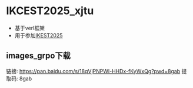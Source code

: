 # IKCEST2025_xjtu
- 基于verl框架
- 用于参加[IKEST2025](https://aistudio.baidu.com/competition/detail/1337/0/submit-result)
## images_grpo下载
链接: https://pan.baidu.com/s/18qVjPNPWl-HHDx-fKyWxQg?pwd=8gab 提取码: 8gab
